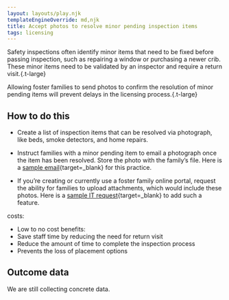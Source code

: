 ```yaml
---
layout: layouts/play.njk
templateEngineOverride: md,njk
title: Accept photos to resolve minor pending inspection items
tags: licensing
---
```


Safety inspections often identify minor items that need to be fixed before passing inspection, such as repairing a window or purchasing a newer crib. These minor items need to be validated by an inspector and require a return visit.{.t-large}

Allowing foster families to send photos to confirm the resolution of minor pending items will prevent delays in the licensing process.{.t-large}

## How to do this

* Create a list of inspection items that can be resolved via photograph,
like beds, smoke detectors, and home repairs.

* Instruct families with a minor pending item to email a photograph once the item has been resolved. Store the photo with the family’s file. Here is a [sample email](/static/assets/resolve_minor_pending_items_asset){target=_blank} for this practice.

* If you’re creating or currently use a foster family online portal, request the ability for families to upload attachments, which would include these photos. Here is a [sample IT request](/static/assets/resolve_minor_pending_items_asset2){target=_blank} to add such a feature.

costs:
  - Low to no cost
benefits:
  - Save staff time by reducing the need for return visit
  - Reduce the amount of time to complete the inspection process
  - Prevents the loss of placement options

## Outcome data

We are still collecting concrete data.